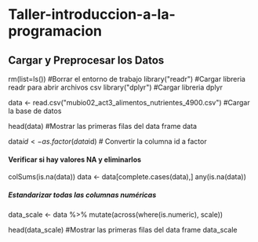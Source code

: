 # Taller-introduccion-a-la-programacion


## Cargar y Preprocesar los Datos

rm(list=ls()) #Borrar el entorno de trabajo
library("readr") #Cargar libreria readr para abrir archivos csv
library("dplyr") #Cargar libreria dplyr 

data <- read.csv("mubio02_act3_alimentos_nutrientes_4900.csv") #Cargar la base de datos

head(data)  #Mostrar las primeras filas del data frame data

data$id <- as.factor(data$id) # Convertir la columna id a factor

#### Verificar si hay valores NA y eliminarlos
colSums(is.na(data)) 
data <- data[complete.cases(data),]
any(is.na(data))

##### Estandarizar todas las columnas numéricas 
data_scale <- data %>%
  mutate(across(where(is.numeric), scale))

head(data_scale) #Mostrar las primeras filas del data frame data_scale

